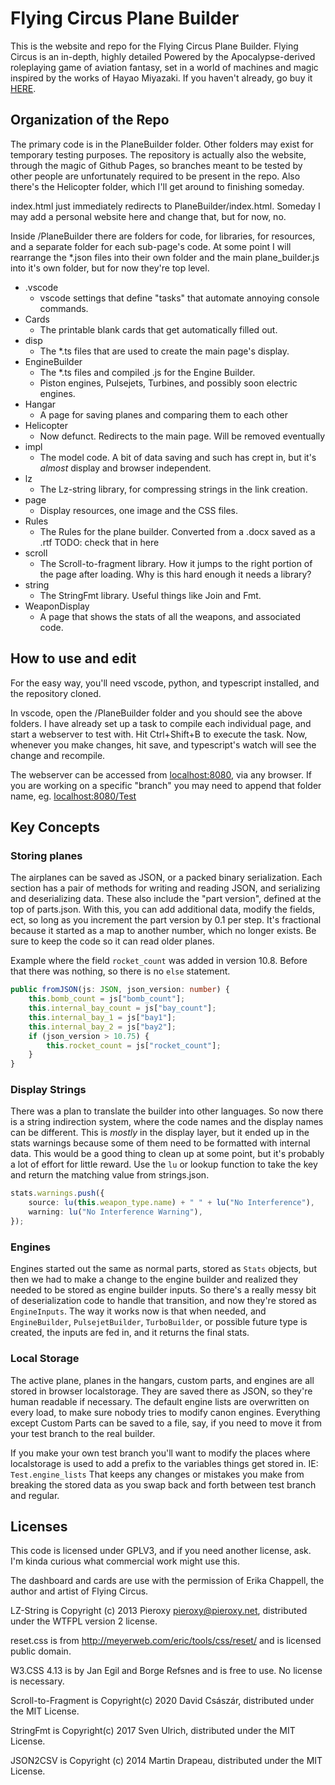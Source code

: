 # Flying Circus Plane Builder

This is the website and repo for the Flying Circus Plane Builder.  Flying Circus is an in-depth, highly detailed Powered by the Apocalypse-derived roleplaying game of aviation fantasy, set in a world of machines and magic inspired by the works of Hayao Miyazaki.  If you haven't already, go buy it [HERE](https://opensketch.itch.io/flying-circus).

## Organization of the Repo

The primary code is in the PlaneBuilder folder.  Other folders may exist for temporary testing purposes.  The repository is actually also the website, through the magic of Github Pages, so branches meant to be tested by other people are unfortunately required to be present in the repo.  Also there's the Helicopter folder, which I'll get around to finishing someday.

index.html just immediately redirects to PlaneBuilder/index.html.  Someday I may add a personal website here and change that, but for now, no.

Inside /PlaneBuilder there are folders for code, for libraries, for resources, and a separate folder for each sub-page's code.  At some point I will rearrange the *.json files into their own folder and the main plane_builder.js into it's own folder, but for now they're top level.

- .vscode
  - vscode settings that define "tasks" that automate annoying console commands.
- Cards
  - The printable blank cards that get automatically filled out.
- disp
  - The *.ts files that are used to create the main page's display.
- EngineBuilder
  - The *.ts files and compiled .js for the Engine Builder.
  - Piston engines, Pulsejets, Turbines, and possibly soon electric engines.
- Hangar
  - A page for saving planes and comparing them to each other
- Helicopter
  - Now defunct. Redirects to the main page.  Will be removed eventually
- impl
  - The model code.  A bit of data saving and such has crept in, but it's _almost_ display and browser independent.
- lz
  - The Lz-string library, for compressing strings in the link creation.
- page
  - Display resources, one image and the CSS files.
- Rules
  - The Rules for the plane builder.  Converted from a .docx saved as a .rtf  TODO: check that in here
- scroll
  - The Scroll-to-fragment library.  How it jumps to the right portion of the page after loading.  Why is this hard enough it needs a library?
- string
  - The StringFmt library.  Useful things like Join and Fmt.
- WeaponDisplay
  - A page that shows the stats of all the weapons, and associated code.

## How to use and edit

For the easy way, you'll need vscode, python, and typescript installed, and the repository cloned.

In vscode, open the /PlaneBuilder folder and you should see the above folders.  I have already set up a task to compile each individual page, and start a webserver to test with.  Hit Ctrl+Shift+B to execute the task.  Now, whenever you make changes, hit save, and typescript's watch will see the change and recompile.

The webserver can be accessed from <localhost:8080>, via any browser.  If you are working on a specific "branch" you may need to append that folder name, eg. <localhost:8080/Test>

## Key Concepts

### Storing planes

The airplanes can be saved as JSON, or a packed binary serialization.  Each section has a pair of methods for writing and reading JSON, and serializing and deserializing data.  These also include the "part version", defined at the top of parts.json.  With this, you can add additional data, modify the fields, ect, so long as you increment the part version by 0.1 per step.  It's fractional because it started as a map to another number, which no longer exists.  Be sure to keep the code so it can read older planes.  

Example where the field `rocket_count` was added in version 10.8.  Before that there was nothing, so there is no `else` statement.
```ts
public fromJSON(js: JSON, json_version: number) {
    this.bomb_count = js["bomb_count"];
    this.internal_bay_count = js["bay_count"];
    this.internal_bay_1 = js["bay1"];
    this.internal_bay_2 = js["bay2"];
    if (json_version > 10.75) {
        this.rocket_count = js["rocket_count"];
    }
}
```

### Display Strings

There was a plan to translate the builder into other languages.  So now there is a string indirection system, where the code names and the display names can be different.  This is _mostly_ in the display layer, but it ended up in the stats warnings because some of them need to be formatted with internal data.  This would be a good thing to clean up at some point, but it's probably a lot of effort for little reward.  Use the `lu` or lookup function to take the key and return the matching value from strings.json.

```ts
stats.warnings.push({
    source: lu(this.weapon_type.name) + " " + lu("No Interference"),
    warning: lu("No Interference Warning"),
});
```

### Engines

Engines started out the same as normal parts, stored as `Stats` objects, but then we had to make a change to the engine builder and realized they needed to be stored as engine builder inputs.  So there's a really messy bit of deserialization code to handle that transition, and now they're stored as `EngineInputs`.  The way it works now is that when needed, and `EngineBuilder`, `PulsejetBuilder`, `TurboBuilder`, or possible future type is created, the inputs are fed in, and it returns the final stats.  

### Local Storage

The active plane, planes in the hangars, custom parts, and engines are all stored in browser localstorage.  They are saved there as JSON, so they're human readable if necessary.  The default engine lists are overwritten on every load, to make sure nobody tries to modify canon engines.  Everything except Custom Parts can be saved to a file, say, if you need to move it from your test branch to the real builder.

If you make your own test branch you'll want to modify the places where localstorage is used to add a prefix to the variables things get stored in.  IE: `Test.engine_lists`  That keeps any changes or mistakes you make from breaking the stored data as you swap back and forth between test branch and regular.

## Licenses

This code is licensed under GPLV3, and if you need another license, ask.  I'm kinda curious what commercial work might use this.

The dashboard and cards are use with the permission of Erika Chappell, the author and artist of Flying Circus.

LZ-String is Copyright (c) 2013 Pieroxy <pieroxy@pieroxy.net>, distributed under the WTFPL version 2 license.

reset.css is from <http://meyerweb.com/eric/tools/css/reset/> and is licensed public domain.

W3.CSS 4.13 is by Jan Egil and Borge Refsnes and is free to use. No license is necessary.

Scroll-to-Fragment is Copyright(c) 2020 David Császár, distributed under the MIT License.

StringFmt is Copyright(c) 2017 Sven Ulrich, distributed under the MIT License.

JSON2CSV is Copyright (c) 2014 Martin Drapeau, distributed under the MIT License.